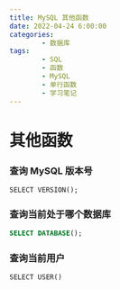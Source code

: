 ```yaml
---
title: MySQL 其他函数
date: 2022-04-24 6:00:00
categories:
        - 数据库
tags:
        - SQL
        - 函数
        - MySQL
        - 单行函数
        - 学习笔记
---
```


# 其他函数

### 查询 MySQL 版本号

```MySQL
SELECT VERSION();
```

### 查询当前处于哪个数据库

```sql
SELECT DATABASE();
```

### 查询当前用户

```MySQL
SELECT USER()
```

